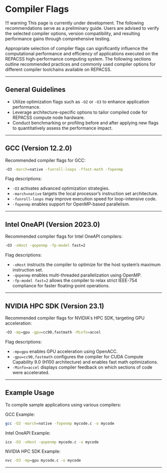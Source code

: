 # Compiler Flags

!!! warning
    This page is currently under development. The following recommendations serve as a preliminary guide. Users are advised to verify the selected compiler options, version compatibility, and resulting performance gains through comprehensive testing.

Appropriate selection of compiler flags can significantly influence the computational performance and efficiency of applications executed on the REPACSS high-performance computing system. The following sections outline recommended practices and commonly used compiler options for different compiler toolchains available on REPACSS.

---

## General Guidelines

- Utilize optimization flags such as `-O2` or `-O3` to enhance application performance.
- Leverage architecture-specific options to tailor compiled code for REPACSS compute node hardware.
- Conduct benchmarking or profiling before and after applying new flags to quantitatively assess the performance impact.

---

## GCC (Version 12.2.0)

Recommended compiler flags for GCC:

```bash
-O3 -march=native -funroll-loops -ffast-math -fopenmp
```

Flag descriptions:

- `-O3` activates advanced optimization strategies.
- `-march=native` targets the local processor’s instruction set architecture.
- `-funroll-loops` may improve execution speed for loop-intensive code.
- `-fopenmp` enables support for OpenMP-based parallelism.

---

## Intel OneAPI (Version 2023.0)

Recommended compiler flags for Intel OneAPI compilers:

```bash
-O3 -xHost -qopenmp -fp-model fast=2
```

Flag descriptions:

- `-xHost` instructs the compiler to optimize for the host system’s maximum instruction set.
- `-qopenmp` enables multi-threaded parallelization using OpenMP.
- `-fp-model fast=2` allows the compiler to relax strict IEEE-754 compliance for faster floating-point operations.

---

## NVIDIA HPC SDK (Version 23.1)

Recommended compiler flags for NVIDIA's HPC SDK, targeting GPU acceleration:

```bash
-O3 -mp=gpu -gpu=cc90,fastmath -Minfo=accel
```

Flag descriptions:

- `-mp=gpu` enables GPU acceleration using OpenACC.
- `-gpu=cc90,fastmath` configures the compiler for CUDA Compute Capability 9.0 (H100 architecture) and enables fast math optimizations.
- `-Minfo=accel` displays compiler feedback on which sections of code were accelerated.

---

## Example Usage

To compile sample applications using various compilers:

GCC Example:

```bash
gcc -O3 -march=native -fopenmp mycode.c -o mycode
```

Intel OneAPI Example:

```bash
icx -O3 -xHost -qopenmp mycode.c -o mycode
```

NVIDIA HPC SDK Example:

```bash
nvc -O3 -mp=gpu mycode.c -o mycode
```

---

<!-- ## Additional Resources

After compilation, it is recommended to consult the following documentation pages to evaluate application performance:

- [Profiling Tools](profiling-tools.md)
- [Scaling Tests](scaling-tests.md) -->
